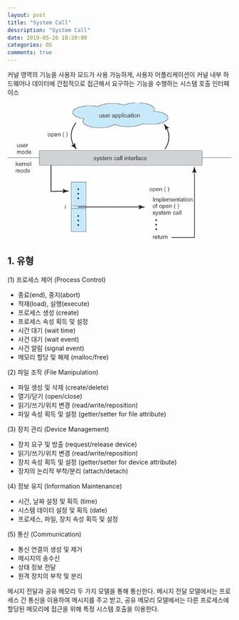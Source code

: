 ```yaml
---
layout: post
title: "System Call"
description: "System Call"
date: 2019-05-26 18:20:00
categories: OS
comments: true
---
```

커널 영역의 기능을 사용자 모드가 사용 가능하게, 사용자 어플리케이션이 커널 내부 하드웨어나 데이터에 간접적으로 접근해서 요구하는 기능을 수행하는 시스템 호출 인터페이스

![open System Call Process](../../assets/OS/17.PNG)

## 1. 유형
(1) 프로세스 제어 (Process Control)
- 종료(end), 중지(abort)
- 적재(load), 실행(execute)
- 프로세스 생성 (create)
- 프로세스 속성 획득 및 설정 
- 시간 대기 (wait time)
- 사건 대기 (wait event)
- 사건 알림 (signal event)
- 메모리 할당 및 해제 (malloc/free)

(2) 파일 조작 (File Manipulation)
- 파일 생성 및 삭제 (create/delete)
- 열기/닫기 (open/close)
- 읽기/쓰기/위치 변경 (read/write/reposition)
- 파일 속성 획득 및 설정 (getter/setter for file attribute)

(3) 장치 관리 (Device Management)
- 장치 요구 및 방출 (request/release device)
- 읽기/쓰기/위치 변경 (read/write/reposition)
- 장치 속성 획득 및 설정 (getter/setter for device attribute)
- 장치의 논리적 부착/분리 (attach/detach)

(4) 정보 유지 (Information Maintenance)
- 시간, 날짜 설정 및 획득 (time)
- 시스템 데이터 설정 및 획득 (date)
- 프로세스, 파일, 장치 속성 획득 및 설정

(5) 통신 (Communication)
- 통신 연결의 생성 및 제거
- 메시지의 송수신
- 상태 정보 전달
- 원격 장치의 부착 및 분리

메시지 전달과 공유 메모리 두 가지 모델을 통해 통신한다.
메시지 전달 모델에서는 프로세스 간 통신을 이용하여 메시지를 주고 받고, 공유 메모리 모델에서는 다른 프로세스에 할당된 메모리에 접근을 위해 특정 시스템 호출을 이용한다.
